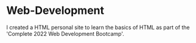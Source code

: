 # Web-Development

I created a HTML personal site to learn the basics of HTML as part of the 'Complete 2022 Web Development Bootcamp'.
